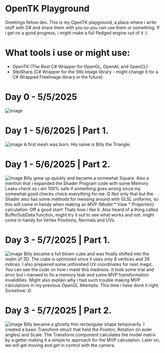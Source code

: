 # OpenTK Playground

Greetings fellow dev. This is my OpenTK playground, a place where i write stuff with C# and share them with you so you can use them or something.
If i get on a good progress, i might make a full fledged engine out of it :)

# What tools i use or might use:
- OpenTK (The Best C# Wrapper for OpenGL, OpenAL and OpenCL)
- StbiSharp (C# Wrapper for the Stbi Image library - might change it for a C# Wrapped FreeImage library in the future)

# Day 0 - 5/5/2025
![image](https://github.com/user-attachments/assets/6825fd08-b574-4b2e-aa4c-d84908fb5c48)

# Day 1 - 5/6/2025 | Part 1.
![image](https://github.com/user-attachments/assets/aa3b1863-fdb6-4c36-acbb-eeccc5d0e984)
A first mesh was born. His name is Billy the Triangle.

# Day 1 - 5/6/2025 | Part 2.
![image](https://github.com/user-attachments/assets/4d67f694-6b05-4308-9848-67c55113fd33)
Billy grew up quickly and became a somewhat Square.
Also a mention that i expanded the Shader Program code with some Memory Leaks check so i am 100% safe if something goes wrong since my somewhat good checks check everything for me :D
Not only that but the Shader also has some methods for messing around with GLSL uniforms, so this will come in handy when making an MVP (Model * View * Projection) calculation. Off a good start! Thats how i like it.
Also heard of a thing called BufferSubData function, might try it out to see what works and not. might come in handy for Vertex Positions, Normals and UVs.

# Day 3 - 5/7/2025 | Part 1.
![image](https://github.com/user-attachments/assets/fa296814-d16c-4c29-8d92-4a03702b76c5)
Billy became a full blown cube and was finally shifted into the realm of 3D. The cube is optimized since it uses only 8 vertices and 36 indices.
I also prepaired some unfinished UV coordinates for next magic. You can see the code on how i made this madness. It took some trial and error but i manaed to fix a memory leak and some MVP transformation invalidities.
Might also explain why i had such trouble making MVP calculations in my previous OpenGL Attempts. This time i have done it right. Somehow :D

# Day 3 - 5/7/2025 | Part 2.
![image](https://github.com/user-attachments/assets/368e64a1-18e3-4288-8dba-f1e32389dce8)
Billy became a ghostly thin rectangular shape temporarily. I created a basic Transform struct that hold the Positon, Rotation (in euler angles) and Scale. The Transform component calculates the model matrix by a getter making it a simple to approach for the MVP calculation. Later on, we will get moving and get in control with the camera.
